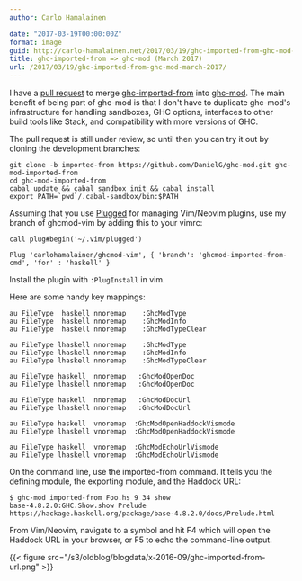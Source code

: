 ```yaml
---
author: Carlo Hamalainen

date: "2017-03-19T00:00:00Z"
format: image
guid: http://carlo-hamalainen.net/2017/03/19/ghc-imported-from-ghc-mod-march-2017/
title: ghc-imported-from => ghc-mod (March 2017)
url: /2017/03/19/ghc-imported-from-ghc-mod-march-2017/
---
```

I have a [pull request](https://github.com/DanielG/ghc-mod/pull/823) to merge [ghc-imported-from](https://hackage.haskell.org/package/ghc-imported-from) into [ghc-mod](https://github.com/DanielG/ghc-mod). The main benefit of being part of ghc-mod is that I don't have to duplicate ghc-mod's infrastructure for handling sandboxes, GHC options, interfaces to other build tools like Stack, and compatibility with more versions of GHC.

The pull request is still under review, so until then you can try it out by cloning the development branches: 

```
git clone -b imported-from https://github.com/DanielG/ghc-mod.git ghc-mod-imported-from
cd ghc-mod-imported-from
cabal update && cabal sandbox init && cabal install
export PATH=`pwd`/.cabal-sandbox/bin:$PATH
```

Assuming that you use [Plugged](https://github.com/junegunn/vim-plug) for managing Vim/Neovim plugins, use my branch of ghcmod-vim by adding this to your vimrc: 

```
call plug#begin('~/.vim/plugged')

Plug 'carlohamalainen/ghcmod-vim', { 'branch': 'ghcmod-imported-from-cmd', 'for' : 'haskell' }
```

Install the plugin with ``:PlugInstall`` in vim. 

Here are some handy key mappings: 

```
au FileType  haskell nnoremap    :GhcModType
au FileType  haskell nnoremap    :GhcModInfo
au FileType  haskell nnoremap    :GhcModTypeClear

au FileType lhaskell nnoremap    :GhcModType
au FileType lhaskell nnoremap    :GhcModInfo
au FileType lhaskell nnoremap    :GhcModTypeClear

au FileType haskell  nnoremap   :GhcModOpenDoc
au FileType lhaskell nnoremap   :GhcModOpenDoc

au FileType haskell  nnoremap   :GhcModDocUrl
au FileType lhaskell nnoremap   :GhcModDocUrl

au FileType haskell  vnoremap  :GhcModOpenHaddockVismode
au FileType lhaskell vnoremap  :GhcModOpenHaddockVismode

au FileType haskell  vnoremap  :GhcModEchoUrlVismode
au FileType lhaskell vnoremap  :GhcModEchoUrlVismode
```

On the command line, use the imported-from command. It tells you the defining module, the exporting module, and the Haddock URL: 

```
$ ghc-mod imported-from Foo.hs 9 34 show
base-4.8.2.0:GHC.Show.show Prelude https://hackage.haskell.org/package/base-4.8.2.0/docs/Prelude.html
```

From Vim/Neovim, navigate to a symbol and hit F4 which will open the Haddock URL in your browser, or F5 to echo the command-line output. 

{{< figure src="/s3/oldblog/blogdata/x-2016-09/ghc-imported-from-url.png" >}}
